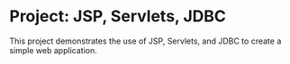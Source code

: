 # Project: JSP, Servlets, JDBC
This project demonstrates the use of JSP, Servlets, and JDBC to create a simple web application.

